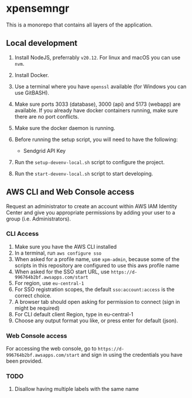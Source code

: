 # xpensemngr

This is a monorepo that contains all layers of the application.

## Local development

1. Install NodeJS, preferrably `v20.12`. For linux and macOS you can use `nvm`.
1. Install Docker.
1. Use a terminal where you have `openssl` available (for Windows you can use GitBASH).
1. Make sure ports 3033 (database), 3000 (api) and 5173 (webapp) are available.
   If you already have docker containers running, make sure there are no port conflicts.
1. Make sure the docker daemon is running.
1. Before running the setup script, you will need to have the following:

   - Sendgrid API Key

1. Run the `setup-devenv-local.sh` script to configure the project.
1. Run the `start-devenv-local.sh` script to start developing.

## AWS CLI and Web Console access

Request an administrator to create an account within AWS IAM Identity Center and give
you appropriate permissions by adding your user to a group (i.e. Administrators).

### CLI Access

1. Make sure you have the AWS CLI installed
1. In a terminal, run `aws configure sso`
1. When asked for a profile name, use `xpm-admin`, because some of the scripts in this
   repository are configured to use this aws profile name
1. When asked for the SSO start URL, use `https://d-996764b2bf.awsapps.com/start`
1. For region, use `eu-central-1`
1. For SSO registration scopes, the default `sso:account:access` is the correct choice.
1. A browser tab should open asking for permission to connect (sign in might be required)
1. For CLI default client Region, type in eu-central-1
1. Choose any output format you like, or press enter for default (json).

### Web Console access

For accessing the web console, go to `https://d-996764b2bf.awsapps.com/start` and sign in
using the credentials you have been provided.

<!-- TODO add a "common constants" package, which can include things such as XPM_ENV -->

<!-- TODO add mechanism for identifying the deployed version for webapp or api -->

<!-- TODO check all sql queries that they use the getSqlQueryBindings function -->

<!-- TODO check that the "console" object is not used to log anything, and add a lint rule to prevent it -->

<!-- TODO make a PR github action that makes sure all projects compile and all lint rules are respected -->

### TODO

1. Disallow having multiple labels with the same name
